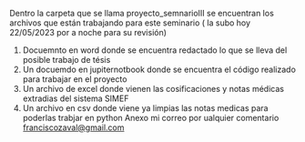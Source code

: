 Dentro la carpeta que se llama proyecto_semnarioIII se encuentran los archivos que están trabajando para este seminario ( la subo hoy 22/05/2023  por a noche para su revisión)
1. Docuemnto en word  donde se encuentra redactado lo que se lleva del posible trabajo de tésis
2. Un docuemdo en jupiternotbook donde se encuentra el código realizado para trabajar  en el proyecto
3. Un archivo de excel donde vienen las cosificaciones y notas médicas extradias del sistema SIMEF
4. Un archivo en csv donde viene  ya limpias las notas medicas  para poderlas trabjar en python
Anexo mi correo por ualquier comentario  franciscozaval@gmail.com
